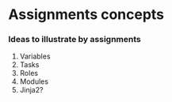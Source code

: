 # Assignments concepts

### Ideas to illustrate by assignments
1. Variables
2. Tasks
3. Roles
4. Modules
5. Jinja2?